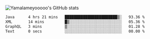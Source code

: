 ![Yamalameyooooo's GitHub stats](https://github-readme-stats.vercel.app/api?username=yamalameyooooo&theme=transparent&show_icons=true\&show=reviews,discussions_started,discussions_answered,prs_merged,prs_merged_percentage)

<!--START_SECTION:waka-->

```txt
Java      4 hrs 21 mins   ███████████████████████▒░   93.36 %
XML       14 mins         █▒░░░░░░░░░░░░░░░░░░░░░░░   05.36 %
GraphQL   3 mins          ▒░░░░░░░░░░░░░░░░░░░░░░░░   01.28 %
Text      0 secs          ░░░░░░░░░░░░░░░░░░░░░░░░░   00.00 %
```

<!--END_SECTION:waka-->
